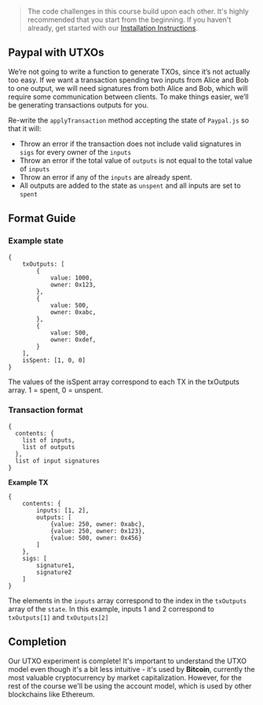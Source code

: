 > The code challenges in this course build upon each other. It's highly recommended that you start from the beginning. If you haven't already, get started with our [Installation Instructions](https://www.burrrata.ch/ces-website/docs/en/sync/dev-env-setup).  

## Paypal with UTXOs

We’re not going to write a function to generate TXOs, since it’s not actually too easy. If we want a transaction spending two inputs from Alice and Bob to one output, we will need signatures from both Alice and Bob, which will require some communication between clients. To make things easier, we’ll be generating transactions outputs for you. 

Re-write the `applyTransaction` method accepting the state of `Paypal.js` so that it will:

* Throw an error if the transaction does not include valid signatures in `sigs` for every owner of the `inputs` 
* Throw an error if the total value of `outputs` is not equal to the total value of `inputs`
* Throw an error if any of the `inputs` are already spent.
* All outputs are added to the state as `unspent` and all inputs are set to `spent`

## Format Guide

### Example state

```
{  
    txOutputs: [
        {
            value: 1000,
            owner: 0x123,
        },
        {
            value: 500,
            owner: 0xabc,
        },
        {
            value: 500,
            owner: 0xdef,
        }
    ], 
    isSpent: [1, 0, 0]
}
```
The values of the isSpent array correspond to each TX in the txOutputs array. 1 = spent, 0 = unspent.

### Transaction format
```
{
  contents: {
    list of inputs,
    list of outputs
  },
  list of input signatures
}

```

**Example TX**

```
{  
    contents: {
        inputs: [1, 2],
        outputs: [
            {value: 250, owner: 0xabc},
            {value: 250, owner: 0x123},
            {value: 500, owner: 0x456}
        ]
    }, 
    sigs: [
        signature1,
        signature2
    ]
}
```
The elements in the `inputs` array correspond to the index in the `txOutputs` array of the `state`. In this example, inputs 1 and 2 correspond to `txOutputs[1]` and `txOutputs[2]`

## Completion

Our UTXO experiment is complete! It's important to understand the UTXO model even though it's a bit less intuitive - it's used by **Bitcoin**, currently the most valuable cryptocurrency by market capitalization. However, for the rest of the course we'll be using the account model, which is used by other blockchains like Ethereum. 


